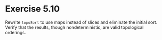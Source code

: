 # Exercise 5.10

Rewrite `topoSort` to use maps instead of slices and eliminate the initial sort. Verify that the results, though nondeterministic, are valid topological orderings.
